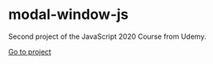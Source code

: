 # modal-window-js

Second project of the JavaScript 2020 Course from Udemy.

[Go to project](https://dannyibz.github.io/modal-window-js/)
